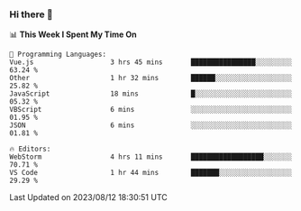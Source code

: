 ### Hi there 👋

<!--
**asdf12303116/asdf12303116** is a ✨ _special_ ✨ repository because its `README.md` (this file) appears on your GitHub profile.

Here are some ideas to get you started:

- 🔭 I’m currently working on ...
- 🌱 I’m currently learning ...
- 👯 I’m looking to collaborate on ...
- 🤔 I’m looking for help with ...
- 💬 Ask me about ...
- 📫 How to reach me: ...
- 😄 Pronouns: ...
- ⚡ Fun fact: ...
-->

<!--START_SECTION:waka-->
📊 **This Week I Spent My Time On** 

```text
💬 Programming Languages: 
Vue.js                   3 hrs 45 mins       ████████████████░░░░░░░░░   63.24 % 
Other                    1 hr 32 mins        ██████░░░░░░░░░░░░░░░░░░░   25.82 % 
JavaScript               18 mins             █░░░░░░░░░░░░░░░░░░░░░░░░   05.32 % 
VBScript                 6 mins              ░░░░░░░░░░░░░░░░░░░░░░░░░   01.95 % 
JSON                     6 mins              ░░░░░░░░░░░░░░░░░░░░░░░░░   01.81 % 

🔥 Editors: 
WebStorm                 4 hrs 11 mins       ██████████████████░░░░░░░   70.71 % 
VS Code                  1 hr 44 mins        ███████░░░░░░░░░░░░░░░░░░   29.29 % 
```


 Last Updated on 2023/08/12 18:30:51 UTC
<!--END_SECTION:waka-->
